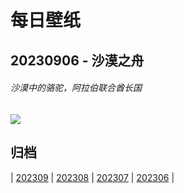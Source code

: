 # 每日壁纸

## 20230906 - 沙漠之舟

###### 沙漠中的骆驼，阿拉伯联合酋长国

![](https://www.bing.com/th?id=OHR.CamelsAbove_ZH-CN1389810021_UHD.jpg)

## 归档

| [202309](/202309/README.md)
| [202308](/202308/README.md)
| [202307](/202307/README.md)
| [202306](/202306/README.md)
|